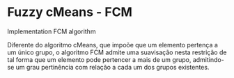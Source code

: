 # Fuzzy cMeans - FCM
Implementation FCM algorithm

Diferente do algoritmo cMeans, que impoõe que um elemento pertença a um único grupo, o algoritmo FCM admite uma suavisação nesta restrição de tal forma que um elemento pode pertencer a mais de um grupo, admitindo-se um grau pertinência com relação a cada um dos grupos existentes.
